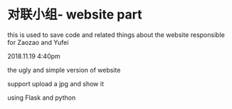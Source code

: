 ﻿# 对联小组- website part
this is used to save code and related things about the website
responsible for Zaozao and Yufei

2018.11.19 4:40pm

the ugly and simple version of website

support upload a jpg and show it

using Flask and python
